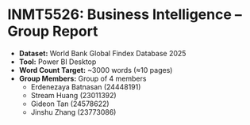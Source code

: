 # INMT5526: Business Intelligence – Group Report
- **Dataset:** World Bank Global Findex Database 2025  
- **Tool:** Power BI Desktop  
- **Word Count Target:** ~3000 words (≈10 pages)  
- **Group Members:** Group of 4 members
    - Erdenezaya Batnasan (24448191)
    - Stream Huang (23011392)
    - Gideon Tan (24578622)
    - Jinshu Zhang (23773086)
